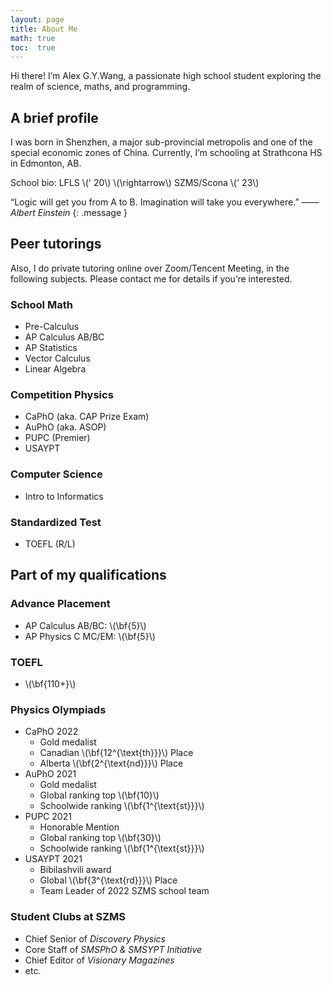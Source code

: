 ```yaml
---
layout: page
title: About Me
math: true
toc:  true
---
```


Hi there! I’m Alex G.Y.Wang, a passionate high school student exploring the realm of science, maths, and programming.

## A brief profile

I was born in Shenzhen, a major sub-provincial metropolis and one of the special economic zones of China. Currently, I’m schooling at Strathcona HS in Edmonton, AB.

School bio: LFLS \\\(\' 20\\\) \\\(\rightarrow\\\) SZMS/Scona \\\(\' 23\\\)

“Logic will get you from A to B. Imagination will take you everywhere.” <cite>  —— Albert Einstein </cite>
{: .message }

## Peer tutorings

Also, I do private tutoring online over Zoom/Tencent Meeting, in the following subjects. Please contact me for details if you’re interested.

### School Math

- Pre-Calculus
- AP Calculus AB/BC
- AP Statistics
- Vector Calculus
- Linear Algebra

### Competition Physics
- CaPhO (aka. CAP Prize Exam)
- AuPhO (aka. ASOP)
- PUPC (Premier)
- USAYPT

### Computer Science

- Intro to Informatics

### Standardized Test

- TOEFL (R/L)

## Part of my qualifications

### Advance Placement

- AP Calculus AB/BC: \\\(\bf{5}\\\)
- AP Physics C MC/EM: \\\(\bf{5}\\\)

### TOEFL

- \\\(\bf{110+}\\\)

### Physics Olympiads

- CaPhO 2022
  - Gold medalist
  - Canadian \\\(\bf{12^{\text{th}}}\\\) Place
  - Alberta \\\(\bf{2^{\text{nd}}}\\\) Place
- AuPhO 2021
  - Gold medalist
  - Global ranking top \\\(\bf{10}\\\)
  - Schoolwide ranking \\\(\bf{1^{\text{st}}}\\\)
- PUPC 2021
  - Honorable Mention
  - Global ranking top \\\(\bf{30}\\\)
  - Schoolwide ranking \\\(\bf{1^{\text{st}}}\\\)
- USAYPT 2021
  - Bibilashvili award
  - Global \\\(\bf{3^{\text{rd}}}\\\) Place
  - Team Leader of 2022 SZMS school team

### Student Clubs at SZMS

- Chief Senior of *Discovery Physics*
- Core Staff of *SMSPhO & SMSYPT Initiative*
- Chief Editor of *Visionary Magazines*
- etc.

